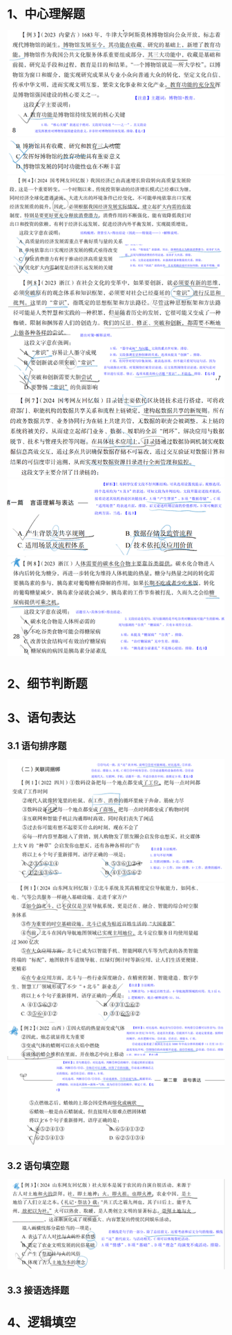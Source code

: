 # 1、中心理解题

<img src="./assets/image-20250121235707271.png" alt="image-20250121235826578" style="zoom:80%;" />

<img src="./assets/image-20250121235720270.png" alt="image-20250121235826578" style="zoom:80%;" />

<img src="./assets/image-20250121235826578.png" alt="image-20250121235826578" style="zoom:80%;" />

<img src="./assets/image-20250122000126534.png" alt="image-20250122000126534" style="zoom:80%;" />

<img src="./assets/image-20250122000209392.png" alt="image-20250122000209392" style="zoom:80%;" />

<img src="./assets/image-20250122000221882.png" alt="image-20250122000209392" style="zoom:80%;" />

<img src="./assets/image-20250122000403281.png" alt="image-20250122000403281" style="zoom:80%;" />

# 2、细节判断题

# 3、语句表达

## 3.1 语句排序题

<img src="./assets/image-20250122000549775.png" alt="image-20250122000549775" style="zoom:80%;" />

<img src="./assets/image-20250122000611898.png" alt="image-20250122000611898" style="zoom:80%;" />

<img src="./assets/image-20250122000644383.png" alt="image-20250122000644383" style="zoom:80%;" />



## 3.2 语句填空题

<img src="./assets/image-20250122000705061.png" alt="image-20250122000705061" style="zoom:80%;" />

## 3.3 接语选择题

# 4、逻辑填空

















